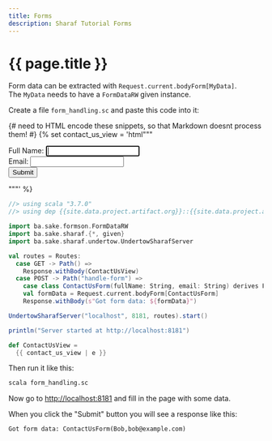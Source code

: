 ```yaml
---
title: Forms
description: Sharaf Tutorial Forms
---
```


# {{ page.title }}



Form data can be extracted with `Request.current.bodyForm[MyData]`.  
The `MyData` needs to have a `FormDataRW` given instance.

Create a file `form_handling.sc` and paste this code into it:

{# need to HTML encode these snippets, so that Markdown doesnt process them! #}
{% set contact_us_view = 'html"""
    <!DOCTYPE html>
    <html>
    <body>
        <form action="/handle-form" method="POST">
            <div>
                <label>Full Name: <input type="text" name="fullName" autofocus></label>
            </div>
            <div>
                <label>Email: <input type="email" name="email"></label>
            </div>
            <input type="submit" value="Submit">
        </form>
    </body>
    </html>
  """'
%}

```scala
//> using scala "3.7.0"
//> using dep {{site.data.project.artifact.org}}::{{site.data.project.artifact.name}}:{{site.data.project.artifact.version}}

import ba.sake.formson.FormDataRW
import ba.sake.sharaf.{*, given}
import ba.sake.sharaf.undertow.UndertowSharafServer

val routes = Routes:
  case GET -> Path() =>
    Response.withBody(ContactUsView)
  case POST -> Path("handle-form") =>
    case class ContactUsForm(fullName: String, email: String) derives FormDataRW
    val formData = Request.current.bodyForm[ContactUsForm]
    Response.withBody(s"Got form data: ${formData}")

UndertowSharafServer("localhost", 8181, routes).start()

println("Server started at http://localhost:8181")

def ContactUsView =
  {{ contact_us_view | e }}
```

Then run it like this:
```sh
scala form_handling.sc 
```

Now go to [http://localhost:8181](http://localhost:8181)
and fill in the page with some data.

When you click the "Submit" button you will see a response like this:
```
Got form data: ContactUsForm(Bob,bob@example.com)
```
